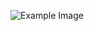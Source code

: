 ![Example Image](https://github.com/KastorKitov/Tennis_Game/raw/main/tennis_game_image.png "This is an example image")
